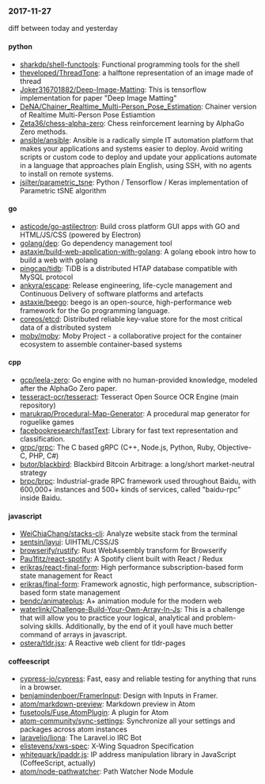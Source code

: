 ### 2017-11-27
diff between today and yesterday

#### python
* [sharkdp/shell-functools](https://github.com/sharkdp/shell-functools): Functional programming tools for the shell
* [theveloped/ThreadTone](https://github.com/theveloped/ThreadTone): a halftone representation of an image made of thread
* [Joker316701882/Deep-Image-Matting](https://github.com/Joker316701882/Deep-Image-Matting): This is tensorflow implementation for paper "Deep Image Matting"
* [DeNA/Chainer_Realtime_Multi-Person_Pose_Estimation](https://github.com/DeNA/Chainer_Realtime_Multi-Person_Pose_Estimation): Chainer version of Realtime Multi-Person Pose Estiamtion
* [Zeta36/chess-alpha-zero](https://github.com/Zeta36/chess-alpha-zero): Chess reinforcement learning by AlphaGo Zero methods.
* [ansible/ansible](https://github.com/ansible/ansible): Ansible is a radically simple IT automation platform that makes your applications and systems easier to deploy. Avoid writing scripts or custom code to deploy and update your applications automate in a language that approaches plain English, using SSH, with no agents to install on remote systems.
* [jsilter/parametric_tsne](https://github.com/jsilter/parametric_tsne): Python / Tensorflow / Keras implementation of Parametric tSNE algorithm

#### go
* [asticode/go-astilectron](https://github.com/asticode/go-astilectron): Build cross platform GUI apps with GO and HTML/JS/CSS (powered by Electron)
* [golang/dep](https://github.com/golang/dep): Go dependency management tool
* [astaxie/build-web-application-with-golang](https://github.com/astaxie/build-web-application-with-golang): A golang ebook intro how to build a web with golang
* [pingcap/tidb](https://github.com/pingcap/tidb): TiDB is a distributed HTAP database compatible with MySQL protocol
* [ankyra/escape](https://github.com/ankyra/escape): Release engineering, life-cycle management and Continuous Delivery of software platforms and artefacts
* [astaxie/beego](https://github.com/astaxie/beego): beego is an open-source, high-performance web framework for the Go programming language.
* [coreos/etcd](https://github.com/coreos/etcd): Distributed reliable key-value store for the most critical data of a distributed system
* [moby/moby](https://github.com/moby/moby): Moby Project - a collaborative project for the container ecosystem to assemble container-based systems

#### cpp
* [gcp/leela-zero](https://github.com/gcp/leela-zero): Go engine with no human-provided knowledge, modeled after the AlphaGo Zero paper.
* [tesseract-ocr/tesseract](https://github.com/tesseract-ocr/tesseract): Tesseract Open Source OCR Engine (main repository)
* [marukrap/Procedural-Map-Generator](https://github.com/marukrap/Procedural-Map-Generator): A procedural map generator for roguelike games
* [facebookresearch/fastText](https://github.com/facebookresearch/fastText): Library for fast text representation and classification.
* [grpc/grpc](https://github.com/grpc/grpc): The C based gRPC (C++, Node.js, Python, Ruby, Objective-C, PHP, C#)
* [butor/blackbird](https://github.com/butor/blackbird): Blackbird Bitcoin Arbitrage: a long/short market-neutral strategy
* [brpc/brpc](https://github.com/brpc/brpc): Industrial-grade RPC framework used throughout Baidu, with 600,000+ instances and 500+ kinds of services, called "baidu-rpc" inside Baidu.

#### javascript
* [WeiChiaChang/stacks-cli](https://github.com/WeiChiaChang/stacks-cli):  Analyze website stack from the terminal 
* [sentsin/layui](https://github.com/sentsin/layui): UIHTML/CSS/JS
* [browserify/rustify](https://github.com/browserify/rustify): Rust WebAssembly transform for Browserify
* [Pau1fitz/react-spotify](https://github.com/Pau1fitz/react-spotify): A Spotify client built with React / Redux  
* [erikras/react-final-form](https://github.com/erikras/react-final-form):  High performance subscription-based form state management for React
* [erikras/final-form](https://github.com/erikras/final-form):  Framework agnostic, high performance, subscription-based form state management
* [bendc/animateplus](https://github.com/bendc/animateplus): A+ animation module for the modern web
* [waterlink/Challenge-Build-Your-Own-Array-In-Js](https://github.com/waterlink/Challenge-Build-Your-Own-Array-In-Js): This is a challenge that will allow you to practice your logical, analytical and problem-solving skills. Additionally, by the end of it youll have much better command of arrays in javascript.
* [ostera/tldr.jsx](https://github.com/ostera/tldr.jsx):  A Reactive web client for tldr-pages

#### coffeescript
* [cypress-io/cypress](https://github.com/cypress-io/cypress): Fast, easy and reliable testing for anything that runs in a browser.
* [benjamindenboer/FramerInput](https://github.com/benjamindenboer/FramerInput): Design with Inputs in Framer.
* [atom/markdown-preview](https://github.com/atom/markdown-preview):  Markdown preview in Atom
* [fusetools/Fuse.AtomPlugin](https://github.com/fusetools/Fuse.AtomPlugin): A plugin for Atom
* [atom-community/sync-settings](https://github.com/atom-community/sync-settings): Synchronize all your settings and packages across atom instances
* [laravelio/liona](https://github.com/laravelio/liona): The Laravel.io IRC Bot
* [elistevens/xws-spec](https://github.com/elistevens/xws-spec): X-Wing Squadron Specification
* [whitequark/ipaddr.js](https://github.com/whitequark/ipaddr.js): IP address manipulation library in JavaScript (CoffeeScript, actually)
* [atom/node-pathwatcher](https://github.com/atom/node-pathwatcher): Path Watcher Node Module
